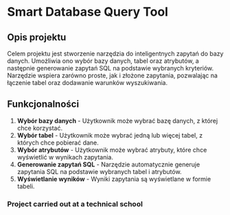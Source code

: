 # Smart Database Query Tool

## Opis projektu

Celem projektu jest stworzenie narzędzia do inteligentnych zapytań do bazy danych. Umożliwia ono wybór bazy danych, tabel oraz atrybutów, a następnie generowanie zapytań SQL na podstawie wybranych kryteriów. Narzędzie wspiera zarówno proste, jak i złożone zapytania, pozwalając na łączenie tabel oraz dodawanie warunków wyszukiwania.

## Funkcjonalności

1. **Wybór bazy danych** - Użytkownik może wybrać bazę danych, z której chce korzystać.
2. **Wybór tabel** - Użytkownik może wybrać jedną lub więcej tabel, z których chce pobierać dane.
3. **Wybór atrybutów** - Użytkownik może wybrać atrybuty, które chce wyświetlić w wynikach zapytania.
4. **Generowanie zapytań SQL** - Narzędzie automatycznie generuje zapytania SQL na podstawie wybranych tabel i atrybutów.
5. **Wyświetlanie wyników** - Wyniki zapytania są wyświetlane w formie tabeli.

### Project carried out at a technical school

